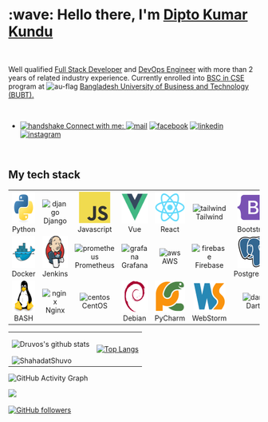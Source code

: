 <h1>:wave: Hello there, I'm <a href="https://github.com/dkkundu">Dipto Kumar Kundu</a></h1>
<br>

Well qualified <a href="https://www.google.com/search?q=full+stack+developer">Full Stack Developer</a> and <a href="https://www.google.com/search?q=devops+engineer">DevOps Engineer</a> with more than 2 years of related industry experience. Currently enrolled into <a href="https://www.bubt.edu.bd/Home/course_details/51">BSC in CSE</a> program at <img alt="au-flag" height=16px src="https://www.bubt.edu.bd/assets/componats/new-image/BUBT-Logo.png"/> <a href="https://www.bubt.edu.bd">Bangladesh University of Business and Technology (BUBT).

<br>
<ul>

  <li><img alt="handshake" height=16px src="https://www.svgrepo.com/show/81080/handshake.svg" /> Connect with me: <a href="mailto:dkkundu00@gmail.com"><img alt="mail" height=24px src="https://www.svgrepo.com/show/223047/gmail.svg"/></a> <a href="https://www.facebook.com/Dipto.Kumar.Kundu.1/"><img alt="facebook" height=24px src="https://www.svgrepo.com/show/111203/facebook.svg"/></a> <a href="https://www.linkedin.com/in/diptokundu/"><img alt="linkedin" height=24px src="https://www.svgrepo.com/show/157006/linkedin.svg" /></a> <a href="https://www.instagram.com/diptokumarkundu/"><img alt="instagram" height=24px src="https://www.svgrepo.com/show/111199/instagram.svg"></a> </li>
</ul>
<br>

<h2>My tech stack</h2>
<table>
  <tr>
    <td align="center">
      <img alt="python" height=64px src="https://raw.githubusercontent.com/devicons/devicon/master/icons/python/python-original.svg">
      <br>Python
    </td>
    <td align="center">
      <img alt="django" height=64px src="https://cdn.worldvectorlogo.com/logos/django.svg">
      <br>Django
    </td>
    <td align="center">
      <img alt="javascript" height=64px src="https://raw.githubusercontent.com/devicons/devicon/master/icons/javascript/javascript-original.svg">
      <br>Javascript
    </td>
    <td align="center">
      <img alt="vue" height=64px src="https://raw.githubusercontent.com/devicons/devicon/master/icons/vuejs/vuejs-original.svg">
      <br>Vue
    </td>
    <td align="center">
      <img alt="react" height=64px src="https://raw.githubusercontent.com/devicons/devicon/master/icons/react/react-original.svg">
      <br>React
    </td>
    <td align="center">
      <img alt="tailwind" height=64px src="https://cdn.worldvectorlogo.com/logos/tailwindcss.svg">
      <br>Tailwind
    </td>
    <td align="center">
      <img alt="bootstrap" height=64px src="https://raw.githubusercontent.com/devicons/devicon/master/icons/bootstrap/bootstrap-plain.svg">
      <br>Bootstrap
    </td>
    <td align="center">
      <img alt="jquery" height=64px src="https://raw.githubusercontent.com/devicons/devicon/master/icons/jquery/jquery-original.svg">
      <br>jQuery
    </td>
  </tr>
  <tr>
    <td align="center">
      <img alt="docker" height=64px src="https://raw.githubusercontent.com/devicons/devicon/master/icons/docker/docker-original.svg">
      <br>Docker
    </td>
    <td align="center">
      <img alt="jenkins" height=64px src="https://raw.githubusercontent.com/devicons/devicon/master/icons/jenkins/jenkins-original.svg">
      <br>Jenkins
    </td>
    <td align="center">
      <img alt="prometheus" height=64px src="https://cdn.worldvectorlogo.com/logos/prometheus.svg">
      <br>Prometheus
    </td>
    <td align="center">
      <img alt="grafana" height=64px src="https://cdn.worldvectorlogo.com/logos/grafana.svg">
      <br>Grafana
    </td>
    <td align="center">
      <img alt="aws" height=64px src="https://cdn.worldvectorlogo.com/logos/aws-logo.svg">
      <br>AWS
    </td>
    <td align="center">
      <img alt="firebase" height=64px src="https://cdn.worldvectorlogo.com/logos/firebase-1.svg">
      <br>Firebase
    </td>
    <td align="center">
      <img alt="postgresql" height=64px src="https://raw.githubusercontent.com/devicons/devicon/master/icons/postgresql/postgresql-original.svg">
      <br>PostgreSQL
    </td>
    <td align="center">
      <img alt="mysql" height=64px src="https://raw.githubusercontent.com/devicons/devicon/master/icons/mysql/mysql-original.svg">
      <br>MySQL
    </td>
  </tr>
  <tr>
    <td align="center">
      <img alt="bash" height=64px src="https://raw.githubusercontent.com/devicons/devicon/master/icons/linux/linux-original.svg">
      <br>BASH
    </td>
    <td align="center">
      <img alt="nginx" height=64px src="https://cdn.worldvectorlogo.com/logos/nginx-1.svg">
      <br>Nginx
    </td>
    <td align="center">
      <img alt="centos" height=64px src="https://cdn.worldvectorlogo.com/logos/centos-1.svg">
      <br>CentOS
    </td>
    <td align="center">
      <img alt="debian" height=64px src="https://raw.githubusercontent.com/devicons/devicon/master/icons/debian/debian-original.svg">
      <br>Debian
    </td>
    <td align="center">
      <img alt="pycharm" height=64px src="https://raw.githubusercontent.com/devicons/devicon/master/icons/pycharm/pycharm-original.svg">
      <br>PyCharm
    </td>
    <td align="center">
      <img alt="webstorm" height=64px src="https://raw.githubusercontent.com/devicons/devicon/master/icons/webstorm/webstorm-original.svg">
      <br>WebStorm
    </td>
    <td align="center">
      <img alt="dart" height=64px src="https://cdn.worldvectorlogo.com/logos/dart.svg">
      <br>Dart
    </td>
    <td align="center">
      <img alt="flutter" height=64px src="https://raw.githubusercontent.com/devicons/devicon/master/icons/flutter/flutter-original.svg">
      <br>Flutter
    </td>
  </tr>
</table>


  
  <table border="0" cellspacing="0" cellpadding="0">
  <tr>
    <td>
      
![Druvos's github stats](https://github-readme-stats.vercel.app/api?username=dkkundu&show_icons=true&hide_border=true&theme=vision-friendly-dark)


<img style="width: 50%;" align="center" src="https://github-readme-streak-stats.herokuapp.com/?user=dkkundu&hide_border=true&theme=vision-friendly-dark" alt="ShahadatShuvo">   

</td>
<td>
      
[![Top Langs](https://github-readme-stats.vercel.app/api/top-langs/?username=dkkundu&langs_count=10&hide_border=true&theme=vision-friendly-dark)](https://github.com/ShahadatShuvo/github-readme-stats)


</td>
  </tr>
</table>



![GitHub Activity Graph](https://activity-graph.herokuapp.com/graph?username=dkkundu&theme=react-dark)  



<a href="https://github.com/ShahadatShuvo/github-profile-views-counter">
    <img src="https://komarev.com/ghpvc/?username=ShahadatShuvo">
</a>

[![GitHub followers](https://img.shields.io/github/followers/dkkundu?label=Follow&style=social)](https://github.com/dkkundu) 
